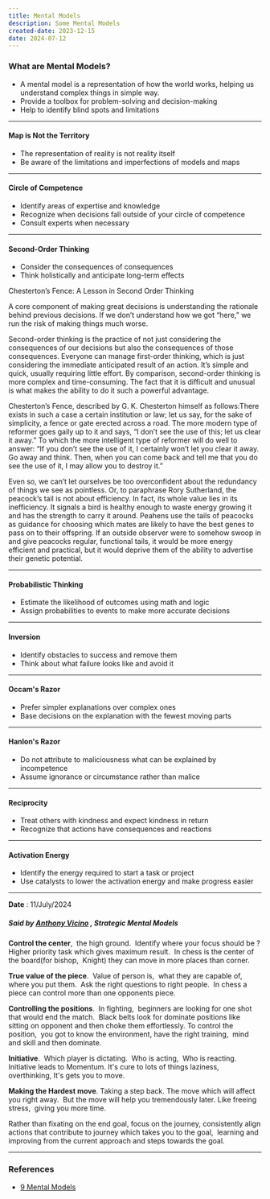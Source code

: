 ```yaml
---
title: Mental Models
description: Some Mental Models
created-date: 2023-12-15
date: 2024-07-12
---
```


### What are Mental Models?
* A mental model is a representation of how the world works, helping us understand complex things in simple way.
* Provide a toolbox for problem-solving and decision-making
* Help to identify blind spots and limitations

* * *
#### Map is Not the Territory
* The representation of reality is not reality itself
* Be aware of the limitations and imperfections of models and maps

* * *
#### Circle of Competence
* Identify areas of expertise and knowledge
* Recognize when decisions fall outside of your circle of competence
* Consult experts when necessary

* * *
#### Second-Order Thinking
* Consider the consequences of consequences
* Think holistically and anticipate long-term effects

Chesterton’s Fence: A Lesson in Second Order Thinking

A core component of making great decisions is understanding the rationale behind previous decisions. If we don’t understand how we got “here,” we run the risk of making things much worse.

Second-order thinking is the practice of not just considering the consequences of our decisions but also the consequences of those consequences. Everyone can manage first-order thinking, which is just considering the immediate anticipated result of an action. It’s simple and quick, usually requiring little effort. By comparison, second-order thinking is more complex and time-consuming. The fact that it is difficult and unusual is what makes the ability to do it such a powerful advantage.

Chesterton’s Fence, described by G. K. Chesterton himself as follows:There exists in such a case a certain institution or law; let us say, for the sake of simplicity, a fence or gate erected across a road. The more modern type of reformer goes gaily up to it and says, “I don’t see the use of this; let us clear it away.” To which the more intelligent type of reformer will do well to answer: “If you don’t see the use of it, I certainly won’t let you clear it away. Go away and think. Then, when you can come back and tell me that you do see the use of it, I may allow you to destroy it.”

Even so, we can’t let ourselves be too overconfident about the redundancy of things we see as pointless. Or, to paraphrase Rory Sutherland, the peacock’s tail is not about efficiency. In fact, its whole value lies in its inefficiency. It signals a bird is healthy enough to waste energy growing it and has the strength to carry it around. Peahens use the tails of peacocks as guidance for choosing which mates are likely to have the best genes to pass on to their offspring. If an outside observer were to somehow swoop in and give peacocks regular, functional tails, it would be more energy efficient and practical, but it would deprive them of the ability to advertise their genetic potential.

* * *
#### Probabilistic Thinking
* Estimate the likelihood of outcomes using math and logic
* Assign probabilities to events to make more accurate decisions

* * *
#### Inversion
* Identify obstacles to success and remove them
* Think about what failure looks like and avoid it

* * *
#### Occam's Razor
* Prefer simpler explanations over complex ones
* Base decisions on the explanation with the fewest moving parts

* * *
#### Hanlon's Razor
* Do not attribute to maliciousness what can be explained by incompetence
* Assume ignorance or circumstance rather than malice

* * *
#### Reciprocity
* Treat others with kindness and expect kindness in return
* Recognize that actions have consequences and reactions

* * *
#### Activation Energy
* Identify the energy required to start a task or project
* Use catalysts to lower the activation energy and make progress easier

* * * 
**Date** : 11/July/2024  
##### Said by [Anthony Vicino](https://www.youtube.com/watch?v=S5SBcAuqCSg) , Strategic Mental Models

**Control the center**,  the high ground.  Identify where your focus should be ? Higher priority task which gives maximum result.  In chess is the center of the board(for bishop,  Knight) they can move in more places than corner. 

**True value of the piece**.  Value of person is,  what they are capable of,  where you put them.  Ask the right questions to right people.  In chess a piece can control more than one opponents piece. 

**Controlling the positions**.  In fighting,  beginners are looking for one shot that would end the match.  Black belts look for dominate positions like sitting on opponent and then choke them effortlessly. To control the position,  you got to know the environment, have the right training,  mind and skill and then dominate. 

**Initiative**.  Which player is dictating.  Who is acting,  Who is reacting.  Initiative leads to Momentum. It's cure to lots of things laziness,  overthinking, It's gets you to move.

**Making the Hardest move**. Taking a step back. The move which will affect you right away.  But the move will help you tremendously later. Like freeing stress,  giving you more time.

Rather than fixating on the end goal, focus on the journey, consistently align actions that contribute to journey which takes you to the goal,  learning and improving from the current approach and steps towards the goal.

--- 
### References
* [9 Mental Models]([https://youtu.be/ocMH2l2ptpc?si=_juvj2mXxJcfXiK7](https://youtu.be/ocMH2l2ptpc?si=_juvj2mXxJcfXiK7))
